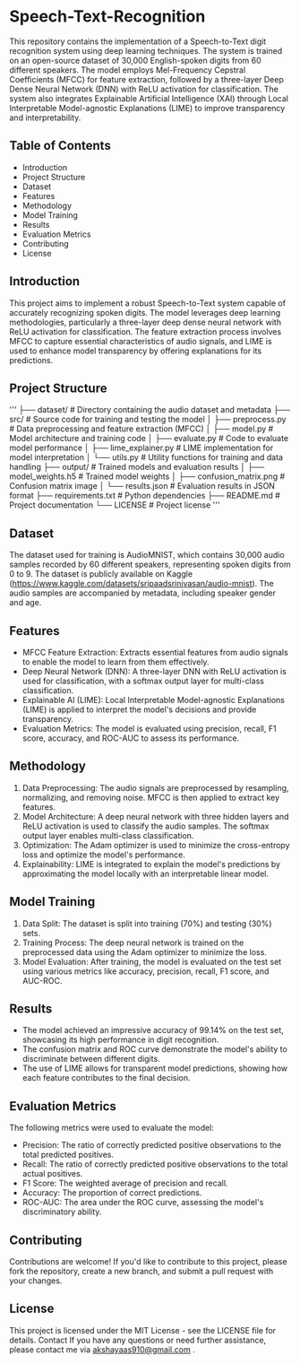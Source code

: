 # Speech-Text-Recognition
 This repository contains the implementation of a Speech-to-Text digit recognition system using deep learning techniques. The system is trained on an open-source dataset of 30,000 English-spoken digits from 60 different speakers. The model employs Mel-Frequency Cepstral Coefficients (MFCC) for feature extraction, followed by a three-layer Deep Dense Neural Network (DNN) with ReLU activation for classification. The system also integrates Explainable Artificial Intelligence (XAI) through Local Interpretable Model-agnostic Explanations (LIME) to improve transparency and interpretability.
## Table of Contents
* Introduction
* Project Structure
* Dataset
* Features
* Methodology
* Model Training
* Results
* Evaluation Metrics
* Contributing
* License
## Introduction
This project aims to implement a robust Speech-to-Text system capable of accurately recognizing spoken digits. The model leverages deep learning methodologies, particularly a three-layer deep dense neural network with ReLU activation for classification. The feature extraction process involves MFCC to capture essential characteristics of audio signals, and LIME is used to enhance model transparency by offering explanations for its predictions.
## Project Structure
'''
├── dataset/               # Directory containing the audio dataset and metadata
├── src/                   # Source code for training and testing the model
│   ├── preprocess.py      # Data preprocessing and feature extraction (MFCC)
│   ├── model.py           # Model architecture and training code
│   ├── evaluate.py        # Code to evaluate model performance
│   ├── lime_explainer.py  # LIME implementation for model interpretation
│   └── utils.py           # Utility functions for training and data handling
├── output/                # Trained models and evaluation results
│   ├── model_weights.h5   # Trained model weights
│   ├── confusion_matrix.png  # Confusion matrix image
│   └── results.json       # Evaluation results in JSON format
├── requirements.txt       # Python dependencies
├── README.md              # Project documentation
└── LICENSE                # Project license
'''
## Dataset
The dataset used for training is AudioMNIST, which contains 30,000 audio samples recorded by 60 different speakers, representing spoken digits from 0 to 9. The dataset is publicly available on Kaggle (https://www.kaggle.com/datasets/sripaadsrinivasan/audio-mnist). The audio samples are accompanied by metadata, including speaker gender and age.
## Features
* MFCC Feature Extraction: Extracts essential features from audio signals to enable the model to learn from them effectively.
* Deep Neural Network (DNN): A three-layer DNN with ReLU activation is used for classification, with a softmax output layer for multi-class classification.
* Explainable AI (LIME): Local Interpretable Model-agnostic Explanations (LIME) is applied to interpret the model's decisions and provide transparency.
* Evaluation Metrics: The model is evaluated using precision, recall, F1 score, accuracy, and ROC-AUC to assess its performance.
## Methodology
1. Data Preprocessing: The audio signals are preprocessed by resampling, normalizing, and removing noise. MFCC is then applied to extract key features.
2. Model Architecture: A deep neural network with three hidden layers and ReLU activation is used to classify the audio samples. The softmax output layer enables multi-class classification.
3. Optimization: The Adam optimizer is used to minimize the cross-entropy loss and optimize the model's performance.
4. Explainability: LIME is integrated to explain the model's predictions by approximating the model locally with an interpretable linear model.
## Model Training
1. Data Split: The dataset is split into training (70%) and testing (30%) sets.
2. Training Process: The deep neural network is trained on the preprocessed data using the Adam optimizer to minimize the loss.
3. Model Evaluation: After training, the model is evaluated on the test set using various metrics like accuracy, precision, recall, F1 score, and AUC-ROC.
## Results
* The model achieved an impressive accuracy of 99.14% on the test set, showcasing its high performance in digit recognition.
* The confusion matrix and ROC curve demonstrate the model's ability to discriminate between different digits.
* The use of LIME allows for transparent model predictions, showing how each feature contributes to the final decision.
## Evaluation Metrics
The following metrics were used to evaluate the model:
* Precision: The ratio of correctly predicted positive observations to the total predicted positives.
* Recall: The ratio of correctly predicted positive observations to the total actual positives.
* F1 Score: The weighted average of precision and recall.
* Accuracy: The proportion of correct predictions.
* ROC-AUC: The area under the ROC curve, assessing the model's discriminatory ability.
## Contributing
Contributions are welcome! If you'd like to contribute to this project, please fork the repository, create a new branch, and submit a pull request with your changes.
## License
This project is licensed under the MIT License - see the LICENSE file for details.
Contact If you have any questions or need further assistance, please contact me via akshayaas910@gmail.com .
